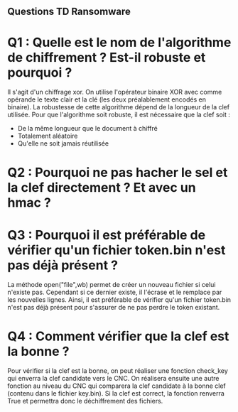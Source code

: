 ## Questions TD Ransomware

# Q1 : Quelle est le nom de l'algorithme de chiffrement ? Est-il robuste et pourquoi ?

Il s'agit d'un chiffrage xor. On utilise l'opérateur binaire XOR avec comme opérande le texte 
clair et la clé (les deux préalablement encodés en binaire).
La robustesse de cette algorithme dépend de la longueur de la clef utilisée. 
Pour que l'algorithme soit robuste, il est nécessaire que la clef soit :
 - De la même longueur que le document à chiffré
 - Totalement aléatoire 
 - Qu'elle ne soit jamais réutilisée
 
 # Q2 : Pourquoi ne pas hacher le sel et la clef directement ? Et avec un hmac ?
 
 # Q3 : Pourquoi il est préférable de vérifier qu'un fichier token.bin n'est pas déjà présent ?
 
 La méthode open("file",wb) permet de créer un nouveau fichier si celui n'existe pas. Cependant 
 si ce dernier existe, il l'écrase et le remplace par les nouvelles lignes. 
 Ainsi, il est préférable de vérifier qu'un fichier token.bin n'est pas déjà présent pour 
 s'assurer de ne pas perdre le token existant. 
 
 # Q4 : Comment vérifier que la clef est la bonne ?
 
 Pour vérifier si la clef est la bonne, on peut réaliser une fonction check_key qui enverra la 
 clef candidate vers le CNC. On réalisera ensuite une autre fonction au niveau du CNC qui 
 comparera la clef candidate à la bonne clef (contenu dans le fichier key.bin).
 Si la clef est correct, la fonction renverra True et permettra donc le déchiffrement des fichiers.
 
 
 
 
